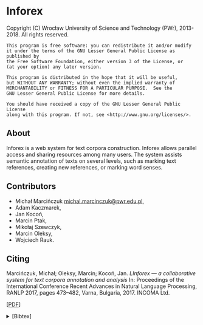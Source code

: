 Inforex
=======

Copyright (C) Wrocław University of Science and Technology (PWr), 2013-2018. 
All rights reserved.

    This program is free software: you can redistribute it and/or modify
    it under the terms of the GNU Lesser General Public License as published by
    the Free Software Foundation, either version 3 of the License, or
    (at your option) any later version.
    
    This program is distributed in the hope that it will be useful,
    but WITHOUT ANY WARRANTY; without even the implied warranty of
    MERCHANTABILITY or FITNESS FOR A PARTICULAR PURPOSE.  See the
    GNU Lesser General Public License for more details.
    
    You should have received a copy of the GNU Lesser General Public License
    along with this program. If not, see <http://www.gnu.org/licenses/>.

About
-----

Inforex is a web system for text corpora construction. 
Inforex allows parallel access and sharing resources among many users. 
The system assists semantic annotation of texts on several levels, 
such as marking text references, creating new references, or marking word senses.

Contributors
------------
* Michał Marcińczuk <michal.marcinczuk@pwr.edu.pl>,
* Adam Kaczmarek,
* Jan Kocoń,
* Marcin Ptak,
* Mikołaj Szewczyk,
* Marcin Oleksy,
* Wojciech Rauk.


Citing
------


Marcińczuk, Michał; Oleksy, Marcin; Kocoń, Jan.
_LInforex — a collaborative system for text corpora annotation and analysis_
In: Proceedings of the International Conference Recent Advances in Natural Language Processing, RANLP 2017, 
pages 473–482, Varna, Bulgaria, 2017. INCOMA Ltd. 

\[[PDF](https://www.researchgate.net/publication/321580606_Inforex-a_Collaborative_System_for_Text_Corpora_Annotation_and_Analysis)\]

<details><summary>[Bibtex]</summary>
<p>

```
@InProceedings{R17-1063,
  author = 	"Marci{\'{n}}czuk, Micha{\l}
		and Oleksy, Marcin
		and Koco{\'{n}}, Jan",
  title = 	"Inforex --- a collaborative system for text corpora annotation and analysis",
  booktitle = 	"Proceedings of the International Conference Recent Advances in Natural Language Processing, RANLP 2017",
  year = 	"2017",
  publisher = 	"INCOMA Ltd.",
  pages = 	"473--482",
  location = 	"Varna, Bulgaria",
  doi = 	"10.26615/978-954-452-049-6_063",
  url = 	"https://doi.org/10.26615/978-954-452-049-6_063"
}
```   
</p>

Installation and setup
======================

Dev-mode using docker
---------------------

The dependencies are installed within Docker container 
and the Inforex source code is linked to the container as an external storage. 

Before building the docker install Composer running the following command:

```bash
sudo apt-get install composer
```
Than build the docker by executing the following script. 

```bash
./docker-dev-up.sh
```

Links:
* http://localhost:9080/inforex — default admin account admin/admin,
* http://localhost:7080 — phpMyAdmin with default an account inforex/password.   

When new source files are added it is required to reload the composer dependencies 
by executing the following command:

```bash
composer update
```

Local installation
------------------

### Dependencies

Inforex requires the following dependencies:

#### A) Tools and libraries

* zlib      (zlib1g, zlib1g-dev)
* PHP5.6    (php5.6, php5.6-dev, php5.6-zip, php5.6-gd, php5.6-soap) 
* Apach2    (apache2) 
* MySQL 5.x (mysql-server) 
* Composer  (composer)
 
#### B) PHP module (xdiff)

  
   1. Install re2c library

      ```bash
        sudo apt-get install re2c
      ```
        
   2. Install libxdiff library 

      ```bash
        wget http://www.xmailserver.org/libxdiff-0.23.tar.gz
        tar -xvf libxdiff-0.23.tar.gz
        cd libxdiff-0.23
        ./configure
        make
        sudo make install
        sudo ldconfig
       ```
          
   3. Install xdiff PECL module

      ```bash
        sudo apt-get install php5.6-dev
        sudo pear install http://pecl.php.net/get/xdiff-1.5.2.tgz
      ```

   4. Enable xdiff module for PHP
     
      Insert following line into files:
      * /etc/php/5.6/apache2/php.ini
      * /etc/php/5.6/cli/php.ini
      
      ```ini
      extension=xdiff.so
      ```
         
   5. Restart Apache2

        ```bash
        sudo service apache2 reload
        ```

#### C) Generate autoload


```composer install```

In case of update

```composer update```



### Set-up folder access

     
Set access to folder engine/templates_c. Execute the following commands
inside the inforex-{VERSION} folder:

```bash
   mkdir engine/templates_c
   chmod g+rwx engine/templates_c
   sudo chown :www-data engine/templates_c
```


### Set-up database


Create a new database and load inforex-v1.0.sql with the following command:

```sql
  CREATE DATABASE inforex;
  CREATE USER 'inforex'@'localhost' IDENTIFIED BY 'password';
  GRANT ALL PRIVILEGES ON inforex.* to inforex@localhost ;
```

```bash
  mysql -u inforex inforex < inforex-v1.0.sql
```

### Set-up HTTP access


Use one of the following methods.

#### A) Symbolic link

Create symbolic link to the public_html folder using following command

```bash
  sudo ln -s $PWD/public_html /var/www/inforex  
```

#### B) Virtual host

Create a new virtual host file:

```bash
  sudo vi /etc/apache2/sites-available/inforex.conf
```

with the following content:

```
  Alias /inforex /PATH_INFOREX/public_html
  <Directory /PATH_INFOREX/public_html>
    Require all granted
  </Directory>
```

and make a symbolic link:

```bash
  cd /etc/apache2/sites-enabled/
  sudo ln -s ../sites-available/inforex.conf inforex.conf
``` 

### Setup MySql

```bash
sudo vi /etc/mysql/mysql.conf.d/mysqld.cnf
```

```bash
[mysqld]  
sql_mode = "STRICT_TRANS_TABLES,NO_ZERO_IN_DATE,NO_ZERO_DATE,ERROR_FOR_DIVISION_BY_ZERO,NO_AUTO_CREATE_USER,NO_ENGINE_SUBSTITUTION"
```

```bash
sudo service mysql restart
```

### Configure Inforex


Open engine/config.php file and set the following parameters:

```php
    var $path_engine       = '/path/inforex-{VERSION}/engine';
    var $path_www          = '/path/inforex-{VERSION}/public_html'; 
    var $path_secured_data = '/path/inforex-{VERSION}/data';

    var $url = 'http://SET_VALUE_domain/inforex';
    var $dsn = array(
            'phptype'  => 'mysql',
            'username' => '',
            'password' => '',
            'hostspec' => 'localhost',
            'database' => '',
    );
```   

### Login


There are two default user accounts:
* 'admin' with password 'admin' — user with administrator privileges,
* 'corpus' with password 'corpus' — owner of CEN corpora.
   
